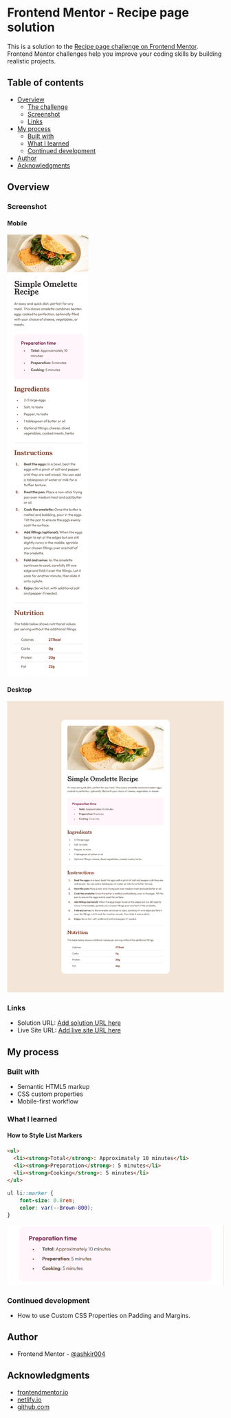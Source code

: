 # Frontend Mentor - Recipe page solution

This is a solution to the [Recipe page challenge on Frontend Mentor](https://www.frontendmentor.io/challenges/recipe-page-KiTsR8QQKm). Frontend Mentor challenges help you improve your coding skills by building realistic projects. 

## Table of contents

- [Overview](#overview)
  - [The challenge](#the-challenge)
  - [Screenshot](#screenshot)
  - [Links](#links)
- [My process](#my-process)
  - [Built with](#built-with)
  - [What I learned](#what-i-learned)
  - [Continued development](#continued-development)
- [Author](#author)
- [Acknowledgments](#acknowledgments)


## Overview

### Screenshot

#### Mobile
![Mobile](./assets/images/Mobile.png)

#### Desktop
![Desktop](./assets/images/Desktop.png)


### Links

- Solution URL: [Add solution URL here](https://github.com/ashkir004/recipe-page-main)
- Live Site URL: [Add live site URL here](https://your-live-site-url.com)

## My process

### Built with

- Semantic HTML5 markup
- CSS custom properties
- Mobile-first workflow

### What I learned

#### How to Style List Markers

```html
<ul>
  <li><strong>Total</strong>: Approximately 10 minutes</li>
  <li><strong>Preparation</strong>: 5 minutes</li>
  <li><strong>Cooking</strong>: 5 minutes</li>
</ul>
```
```css
ul li::marker {
    font-size: 0.8rem;
    color: var(--Brown-800);
}
```
![Styling the List Markers](./assets/images/preparation_time_screenshot.png)

### Continued development

- How to use Custom CSS Properties on Padding and Margins.

## Author

- Frontend Mentor - [@ashkir004](https://www.frontendmentor.io/profile/ashkir004)

## Acknowledgments

- [frontendmentor.io](https://www.frontendmentor.io/)
- [netlify.io](https://www.netlify.app)
- [github.com](https://www.github.com)
